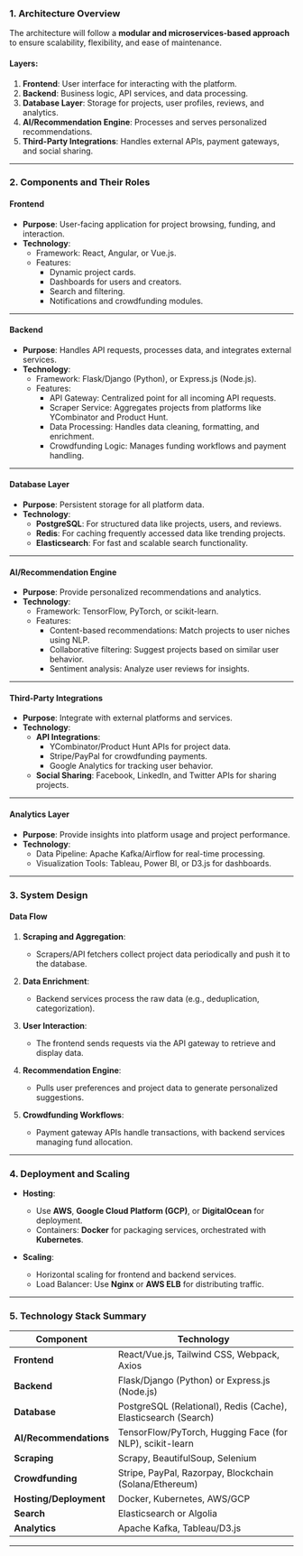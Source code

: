 ### **1. Architecture Overview**  
The architecture will follow a **modular and microservices-based approach** to ensure scalability, flexibility, and ease of maintenance.  

#### **Layers**:  
1. **Frontend**: User interface for interacting with the platform.  
2. **Backend**: Business logic, API services, and data processing.  
3. **Database Layer**: Storage for projects, user profiles, reviews, and analytics.  
4. **AI/Recommendation Engine**: Processes and serves personalized recommendations.  
5. **Third-Party Integrations**: Handles external APIs, payment gateways, and social sharing.  

---

### **2. Components and Their Roles**  

#### **Frontend**  
- **Purpose**: User-facing application for project browsing, funding, and interaction.  
- **Technology**:  
  - Framework: React, Angular, or Vue.js.  
  - Features:  
    - Dynamic project cards.  
    - Dashboards for users and creators.  
    - Search and filtering.  
    - Notifications and crowdfunding modules.  

---

#### **Backend**  
- **Purpose**: Handles API requests, processes data, and integrates external services.  
- **Technology**:  
  - Framework: Flask/Django (Python), or Express.js (Node.js).  
  - Features:  
    - API Gateway: Centralized point for all incoming API requests.  
    - Scraper Service: Aggregates projects from platforms like YCombinator and Product Hunt.  
    - Data Processing: Handles data cleaning, formatting, and enrichment.  
    - Crowdfunding Logic: Manages funding workflows and payment handling.  

---

#### **Database Layer**  
- **Purpose**: Persistent storage for all platform data.  
- **Technology**:  
  - **PostgreSQL**: For structured data like projects, users, and reviews.  
  - **Redis**: For caching frequently accessed data like trending projects.  
  - **Elasticsearch**: For fast and scalable search functionality.  

---

#### **AI/Recommendation Engine**  
- **Purpose**: Provide personalized recommendations and analytics.  
- **Technology**:  
  - Framework: TensorFlow, PyTorch, or scikit-learn.  
  - Features:  
    - Content-based recommendations: Match projects to user niches using NLP.  
    - Collaborative filtering: Suggest projects based on similar user behavior.  
    - Sentiment analysis: Analyze user reviews for insights.  

---

#### **Third-Party Integrations**  
- **Purpose**: Integrate with external platforms and services.  
- **Technology**:  
  - **API Integrations**:  
    - YCombinator/Product Hunt APIs for project data.  
    - Stripe/PayPal for crowdfunding payments.  
    - Google Analytics for tracking user behavior.  
  - **Social Sharing**: Facebook, LinkedIn, and Twitter APIs for sharing projects.  

---

#### **Analytics Layer**  
- **Purpose**: Provide insights into platform usage and project performance.  
- **Technology**:  
  - Data Pipeline: Apache Kafka/Airflow for real-time processing.  
  - Visualization Tools: Tableau, Power BI, or D3.js for dashboards.  

---

### **3. System Design**  

#### **Data Flow**  
1. **Scraping and Aggregation**:  
   - Scrapers/API fetchers collect project data periodically and push it to the database.  

2. **Data Enrichment**:  
   - Backend services process the raw data (e.g., deduplication, categorization).  

3. **User Interaction**:  
   - The frontend sends requests via the API gateway to retrieve and display data.  

4. **Recommendation Engine**:  
   - Pulls user preferences and project data to generate personalized suggestions.  

5. **Crowdfunding Workflows**:  
   - Payment gateway APIs handle transactions, with backend services managing fund allocation.  

---

### **4. Deployment and Scaling**  
- **Hosting**:  
  - Use **AWS**, **Google Cloud Platform (GCP)**, or **DigitalOcean** for deployment.  
  - Containers: **Docker** for packaging services, orchestrated with **Kubernetes**.  

- **Scaling**:  
  - Horizontal scaling for frontend and backend services.  
  - Load Balancer: Use **Nginx** or **AWS ELB** for distributing traffic.  

---

### **5. Technology Stack Summary**  

| **Component**           | **Technology**                                                                 |
|--------------------------|-------------------------------------------------------------------------------|
| **Frontend**             | React/Vue.js, Tailwind CSS, Webpack, Axios                                   |
| **Backend**              | Flask/Django (Python) or Express.js (Node.js)                               |
| **Database**             | PostgreSQL (Relational), Redis (Cache), Elasticsearch (Search)              |
| **AI/Recommendations**   | TensorFlow/PyTorch, Hugging Face (for NLP), scikit-learn                    |
| **Scraping**             | Scrapy, BeautifulSoup, Selenium                                             |
| **Crowdfunding**         | Stripe, PayPal, Razorpay, Blockchain (Solana/Ethereum)                     |
| **Hosting/Deployment**   | Docker, Kubernetes, AWS/GCP                                                 |
| **Search**               | Elasticsearch or Algolia                                                    |
| **Analytics**            | Apache Kafka, Tableau/D3.js                                                 |

---
